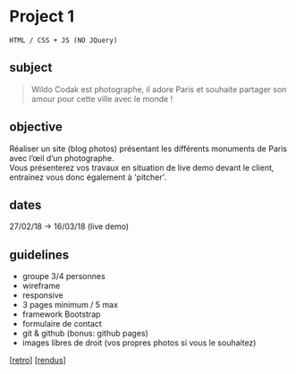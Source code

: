 # Project 1
`HTML / CSS + JS (NO JQuery)`

## subject

> Wildo Codak est photographe, il adore Paris et souhaite partager son amour pour cette ville avec le monde !

## objective

Réaliser un site (blog photos) présentant les différents monuments de Paris avec l’œil d’un photographe.  
Vous présenterez vos travaux en situation de live demo devant le client, entrainez vous donc également à 'pitcher'.

## dates
27/02/18 -> 16/03/18 (live demo)

## guidelines

- groupe 3/4 personnes
- wireframe
- responsive
- 3 pages minimum / 5 max
- framework Bootstrap
- formulaire de contact
- git & github (bonus: github pages)
- images libres de droit (vos propres photos si vous le souhaitez)

[[retro](project1/retro.md)]
[[rendus](project1/rendus.md)]
